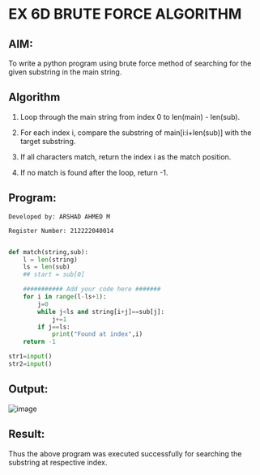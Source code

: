 # EX 6D BRUTE FORCE ALGORITHM
## AIM:
To write a python program using brute force method of searching for the given substring in the main string.


## Algorithm
1. Loop through the main string from index 0 to len(main) - len(sub).

2. For each index i, compare the substring of main[i:i+len(sub)] with the target substring.

3. If all characters match, return the index i as the match position.

4. If no match is found after the loop, return -1.


## Program:
```
Developed by: ARSHAD AHMED M

Register Number: 212222040014
```
```python

def match(string,sub):
    l = len(string)
    ls = len(sub)
    ## start = sub[0]

    ########### Add your code here #######
    for i in range(l-ls+1):
        j=0
        while j<ls and string[i+j]==sub[j]:
            j+=1
        if j==ls:
            print("Found at index",i)
    return -1

str1=input()
str2=input()

```

## Output:

![image](https://github.com/user-attachments/assets/f230d9a4-778e-4d06-86fb-ba908be34c6a)


## Result:
Thus the above program was executed successfully for searching the substring at respective index.
